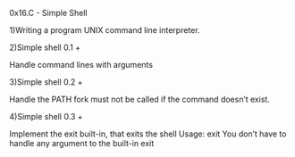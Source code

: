 0x16.C - Simple Shell

1)Writing a program UNIX command line interpreter.

2)Simple shell 0.1 +

Handle command lines with arguments

3)Simple shell 0.2 +

Handle the PATH
fork must not be called if the command doesn’t exist.

4)Simple shell 0.3 +

Implement the exit built-in, that exits the shell
Usage: exit
You don’t have to handle any argument to the built-in exit


